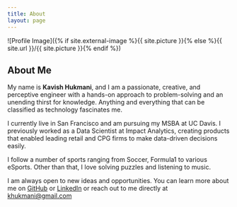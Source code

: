 ```yaml
---
title: About
layout: page
---
```

![Profile Image]({% if site.external-image %}{{ site.picture }}{% else %}{{ site.url }}/{{ site.picture }}{% endif %})


<h2>About Me</h2>

My name is <strong>Kavish Hukmani</strong>, and I am a passionate, creative, and perceptive engineer with a hands-on approach to problem-solving and an unending thirst for knowledge. Anything and everything that can be classified as technology fascinates me.

I currently live in San Francisco and am pursuing my MSBA at UC Davis. I previously worked as a Data Scientist at Impact Analytics, creating products that enabled leading retail and CPG firms to make data-driven decisions easily.

I follow a number of sports ranging from Soccer, Formula1 to various eSports. Other than that, I love solving puzzles and listening to music.

I am always open to new ideas and opportunities. You can learn more about me on [GitHub](https://github.com/DoubleGremlin181/) or [LinkedIn](https://www.linkedin.com/in/kavish-hukmani/) or reach out to me directly at [khukmani@gmail.com](mailto:khukmani@gmail.com)